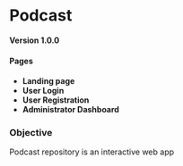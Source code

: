 # Podcast

**Version 1.0.0**

<h4>Pages<h4>
<ul>
  <li>Landing page</li>
  <li>User Login</li>
  <li>User Registration</li>
  <li>Administrator Dashboard</li>
</ul>

<h3>Objective</h3>
<p>Podcast repository is an interactive web app </p>
